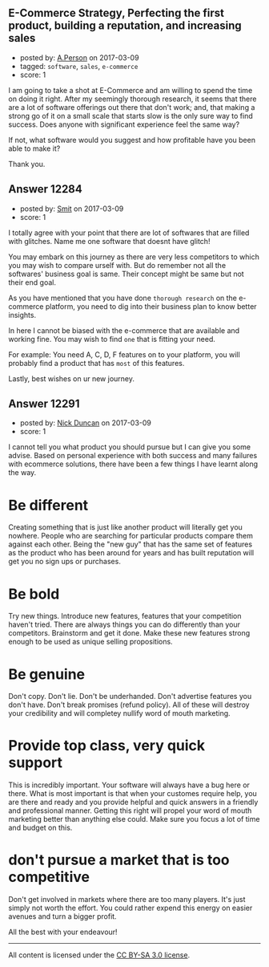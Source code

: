 ## E-Commerce Strategy, Perfecting the first product, building a reputation, and increasing sales

- posted by: [A.Person](https://stackexchange.com/users/10418242/a-person) on 2017-03-09
- tagged: `software`, `sales`, `e-commerce`
- score: 1

I am going to take a shot at E-Commerce and am willing to spend the time on doing it right. After my seemingly thorough research, it seems that there are a lot of software offerings out there that don't work; and, that making a strong go of it on a small scale that starts slow is the only sure way to find success.  Does anyone with significant experience feel the same way? 

If not, what software would you suggest and how profitable have you been able to make it?

Thank you. 


## Answer 12284

- posted by: [Smit](https://stackexchange.com/users/7665731/smit) on 2017-03-09
- score: 1

I totally agree with your point that there are lot of softwares that are filled with glitches. Name me one software that doesnt have glitch! 

You may embark on this journey as there are very less competitors to which you may wish to compare urself with. But do remember not all the softwares' business goal is same. Their concept might be same but not their end goal. 

As you have mentioned that you have done `thorough research` on the e-commerce platform, you need to dig into their business plan to know better insights. 

In here I cannot be biased with the e-commerce that are available and working fine. You may wish to find `one` that is fitting your need. 

For example: 
You need A, C, D, F features on to your platform, you will probably find a product that has `most` of this features. 

Lastly, best wishes on ur new journey.


## Answer 12291

- posted by: [Nick Duncan](https://stackexchange.com/users/5384292/nick-duncan) on 2017-03-09
- score: 1

I cannot tell you what product you should pursue but I can give you some advise.  Based on personal experience with both success and many failures with ecommerce solutions, there have been a few things I have learnt along the way.

# Be different 
Creating something that is just like another product will literally get you nowhere. People who are searching for particular products compare them against each other.  Being the "new guy" that has the same set of features as the product who has been around for years and has built reputation will get you no sign ups or purchases. 

# Be bold
Try new things. Introduce new features, features that your competition haven't tried.  There are always things you can do differently than your competitors. Brainstorm and get it done. Make these new features strong enough to be used as unique selling propositions.

# Be genuine
Don't copy. Don't lie. Don't be underhanded. Don't advertise features you don't have. Don't break promises (refund policy). All of these will destroy your credibility and will completey nullify word of mouth marketing. 


# Provide top class, very quick support
This is incredibly important.  Your software will always have a bug here or there. What is most important is that when your customes require help, you are there and ready and you provide helpful and quick answers in a friendly and professional manner. Getting this right will propel your word of mouth marketing better than anything else could. Make sure you focus a lot of time and budget on this.

# don't pursue a market that is too competitive
Don't get involved in markets where there are too many players. It's just simply not worth the effort. You could rather expend this energy on easier avenues and turn a bigger profit.  

All the best with your endeavour!






---

All content is licensed under the [CC BY-SA 3.0 license](https://creativecommons.org/licenses/by-sa/3.0/).
